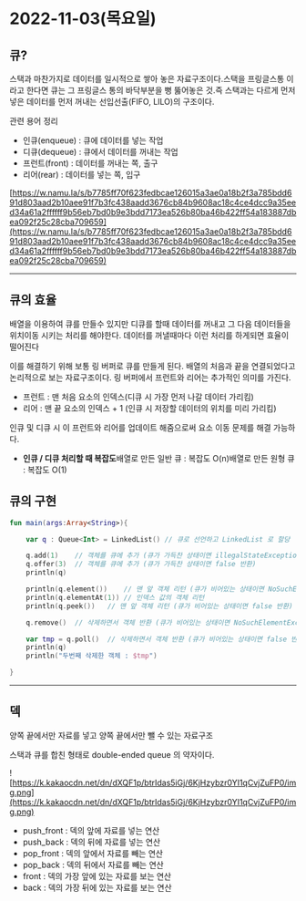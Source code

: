  # 2022-11-03(목요일)

## 큐?

스택과 마찬가지로 데이터를 일시적으로 쌓아 놓은 자료구조이다.스택을 프링글스통 이라고 한다면 큐는 그 프링글스 통의 바닥부분을 뻥 뚫어놓은 것.즉 스택과는 다르게 먼저 넣은 데이터를 먼저 꺼내는 선입선출(FIFO, LILO)의 구조이다.

관련 용어 정리

- 인큐(enqueue) : 큐에 데이터를 넣는 작업
- 디큐(dequeue) : 큐에서 데이터를 꺼내는 작업
- 프런트(front) : 데이터를 꺼내는 쪽, 출구
- 리어(rear) : 데이터를 넣는 쪽, 입구

[https://w.namu.la/s/b7785ff70f623fedbcae126015a3ae0a18b2f3a785bdd691d803aad2b10aee91f7b3fc438aadd3676cb84b9608ac18c4ce4dcc9a35eed34a61a2ffffff9b56eb7bd0b9e3bdd7173ea526b80ba46b422ff54a183887dbea092f25c28cba709659](https://w.namu.la/s/b7785ff70f623fedbcae126015a3ae0a18b2f3a785bdd691d803aad2b10aee91f7b3fc438aadd3676cb84b9608ac18c4ce4dcc9a35eed34a61a2ffffff9b56eb7bd0b9e3bdd7173ea526b80ba46b422ff54a183887dbea092f25c28cba709659)

---

## 큐의 효율

배열을 이용하여 큐를 만들수 있지만 디큐를 할때 데이터를 꺼내고 그 다음 데이터들을 위치이동 시키는 처리를 해야한다. 데이터를 꺼낼때마다 이런 처리를 하게되면 효율이 떨어진다

이를 해결하기 위해 보통 링 버퍼로 큐를 만들게 된다. 배열의 처음과 끝을 연결되었다고 논리적으로 보는 자료구조이다. 링 버퍼에서 프런트와 리어는 추가적인 의미를 가진다.

- 프런트 : 맨 처음 요소의 인덱스(디큐 시 가장 먼저 나갈 데이터 가리킴)
- 리어 : 맨 끝 요소의 인덱스 + 1 (인큐 시 저장할 데이터의 위치를 미리 가리킴)

인큐 및 디큐 시 이 프런트와 리어를 업데이트 해줌으로써 요소 이동 문제를 해결 가능하다.

- **인큐 / 디큐 처리할 때 복잡도**배열로 만든 일반 큐 : 복잡도 O(n)배열로 만든 원형 큐 : 복잡도 O(1)

## 큐의 구현

```kotlin
fun main(args:Array<String>){

    var q : Queue<Int> = LinkedList() // 큐로 선언하고 LinkedList 로 할당

    q.add(1)    // 객체를 큐에 추가 (큐가 가득찬 상태이면 illegalStateException 발생)
    q.offer(3)  // 객체를 큐에 추가 (큐가 가득찬 상태이면 false 반환)
    println(q)

    println(q.element())    // 맨 앞 객체 리턴 (큐가 비어있는 상태이면 NoSuchElementException 발생)
    println(q.elementAt(1)) // 인덱스 값의 객체 리턴
    println(q.peek())   // 맨 앞 객체 리턴 (큐가 비어있는 상태이면 false 반환)

    q.remove()  // 삭제하면서 객체 반환 (큐가 비어있는 상태이면 NoSuchElementException 발생)

    var tmp = q.poll()  // 삭제하면서 객체 반환 (큐가 비어있는 상태이면 false 반환)
    println(q)
    println("두번째 삭제한 객체 : $tmp")

}
```

---

## 덱

양쪽 끝에서만 자료를 넣고 양쪽 끝에서만 뺄 수 있는 자료구조

스택과 큐를 합친 형태로 double-ended queue 의 약자이다.

![https://k.kakaocdn.net/dn/dXQF1p/btrIdas5iGj/6KjHzybzr0YI1qCvjZuFP0/img.png](https://k.kakaocdn.net/dn/dXQF1p/btrIdas5iGj/6KjHzybzr0YI1qCvjZuFP0/img.png)

- push_front : 덱의 앞에 자료를 넣는 연산
- push_back : 덱의 뒤에 자료를 넣는 연산
- pop_front : 덱의 앞에서 자료를 빼는 연산
- pop_back : 덱의 뒤에서 자료를 빼는 연산
- front : 덱의 가장 앞에 있는 자료를 보는 연산
- back : 덱의 가장 뒤에 있는 자료를 보는 연산